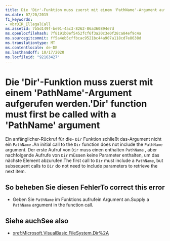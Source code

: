 ```yaml
---
title: Die 'Dir'-Funktion muss zuerst mit einem 'PathName'-Argument aufgerufen werden.
ms.date: 07/20/2015
f1_keywords:
- vbrDIR_IllegalCall
ms.assetid: 7b5d149f-be91-4ac3-8262-86a360894e7d
ms.openlocfilehash: 7f8191b0ef5452fcf6f3a20c3e0f28ca84ef9c4a
ms.sourcegitcommit: ff5a4eb5cffbcac9521bc44a907a118cd7e8638d
ms.translationtype: MT
ms.contentlocale: de-DE
ms.lasthandoff: 10/17/2020
ms.locfileid: "92163427"
---
```

# <a name="dir-function-must-first-be-called-with-a-pathname-argument"></a><span data-ttu-id="16101-102">Die 'Dir'-Funktion muss zuerst mit einem 'PathName'-Argument aufgerufen werden.</span><span class="sxs-lookup"><span data-stu-id="16101-102">'Dir' function must first be called with a 'PathName' argument</span></span>

<span data-ttu-id="16101-103">Ein anfänglicher-Rückruf für die- `Dir` Funktion schließt das-Argument nicht ein `PathName` .</span><span class="sxs-lookup"><span data-stu-id="16101-103">An initial call to the `Dir` function does not include the `PathName` argument.</span></span> <span data-ttu-id="16101-104">Der erste Aufruf von `Dir` muss einen enthalten `PathName` , aber nachfolgende Aufrufe von `Dir` müssen keine Parameter enthalten, um das nächste Element abzurufen.</span><span class="sxs-lookup"><span data-stu-id="16101-104">The first call to `Dir` must include a `PathName`, but subsequent calls to `Dir` do not need to include parameters to retrieve the next item.</span></span>

## <a name="to-correct-this-error"></a><span data-ttu-id="16101-105">So beheben Sie diesen Fehler</span><span class="sxs-lookup"><span data-stu-id="16101-105">To correct this error</span></span>

- <span data-ttu-id="16101-106">Geben Sie `PathName` im Funktions aufrufein Argument an.</span><span class="sxs-lookup"><span data-stu-id="16101-106">Supply a `PathName` argument in the function call.</span></span>

## <a name="see-also"></a><span data-ttu-id="16101-107">Siehe auch</span><span class="sxs-lookup"><span data-stu-id="16101-107">See also</span></span>

- <xref:Microsoft.VisualBasic.FileSystem.Dir%2A>
